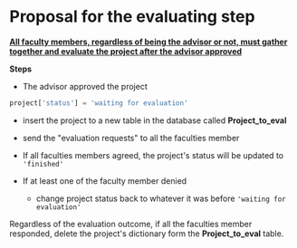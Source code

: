 # Proposal for the evaluating step
__<u>All faculty members, regardless of being the advisor or not, must gather together and evaluate the project after the advisor approved</u>__

**Steps**
- The advisor approved the project
```py
project['status'] = 'waiting for evaluation'
```
- insert the project to a new table in the database called **Project_to_eval**

- send the "evaluation requests" to all the faculties member

- If all faculties members agreed, the project's status will be updated to `'finished'`

- If at least one of the faculty member denied
  - change project status back to whatever it was before `'waiting for evaluation'`

Regardless of the evaluation outcome, if all the faculties member responded, delete the project's dictionary form the **Project_to_eval** table.